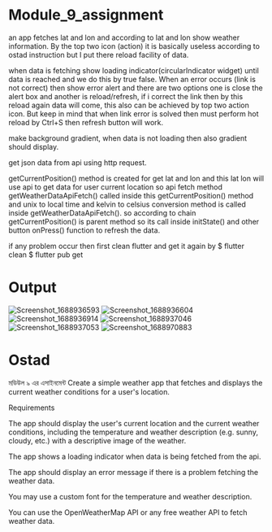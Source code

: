 # Module_9_assignment

an app fetches lat and lon and according to lat and lon show weather information. By the top two icon (action) it is basically useless according to ostad instruction but I put there reload facility of data.

when data is fetching show loading indicator(circularIndicator widget) until data is reached and we do this by true false. 
When an error occurs (link is not correct) then show error alert and there are two options one is close the alert box and another is reload/refresh, if i correct the link then by this reload again data will come, this also can be achieved by top two action icon. But keep in mind that when link error is solved then must perform hot reload by Ctrl+S then refresh button will work.

make background gradient, when data is not loading then also gradient should display. 

get json data from api using http request. 

getCurrentPosition() method is created for get lat and lon and this lat lon will use api to get data for user current location so api fetch method  getWeatherDataApiFetch() called inside this getCurrentPosition() method and unix to local time and kelvin to celsius conversion method is called inside getWeatherDataApiFetch(). so according to chain getCurrentPosition() is parent method so its call inside initState() and other button onPress() function to refresh the data.

if any problem occur then first clean flutter and get it again by 
$ flutter clean
$ flutter pub get

# Output 


![Screenshot_1688936593](https://github.com/hossain-eee/flutter-assignment-ostad/assets/101991583/073400e9-beed-4252-8d93-4c99b8f03ba1)
![Screenshot_1688936604](https://github.com/hossain-eee/flutter-assignment-ostad/assets/101991583/9a29a8f8-db6a-47f1-8d3a-b8fdc4ab22cc)
![Screenshot_1688936914](https://github.com/hossain-eee/flutter-assignment-ostad/assets/101991583/96b942c2-a66b-46a0-9298-4e57f3d78a58)
![Screenshot_1688937046](https://github.com/hossain-eee/flutter-assignment-ostad/assets/101991583/ac23acbf-6048-413f-bbb4-183a35fe7281)
![Screenshot_1688937053](https://github.com/hossain-eee/flutter-assignment-ostad/assets/101991583/20d4d1d0-5b56-46bc-9782-fe66f7286ed0)
![Screenshot_1688970883](https://github.com/hossain-eee/flutter-assignment-ostad/assets/101991583/0f2067bb-dbb5-4222-a1da-040e3cafb0c4)

# Ostad
মডিউল ৯ এর এসাইনমেন্ট
Create a simple weather app that fetches and displays the current weather conditions for a user's location.

Requirements

The app should display the user's current location and the current weather conditions, including the temperature and weather description (e.g. sunny, cloudy, etc.) with a descriptive image of the weather.

The app shows a loading indicator when data is being fetched from the api.

The app should display an error message if there is a problem fetching the weather data.

You may use a custom font for the temperature and weather description.

You can use the OpenWeatherMap API or any free weather API to fetch weather data.
